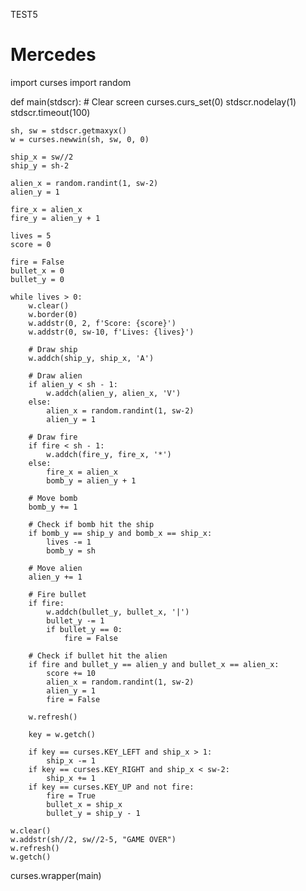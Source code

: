 TEST5

# Mercedes

import curses
import random

def main(stdscr):
    # Clear screen
    curses.curs_set(0)
    stdscr.nodelay(1)
    stdscr.timeout(100)

    sh, sw = stdscr.getmaxyx()
    w = curses.newwin(sh, sw, 0, 0)

    ship_x = sw//2
    ship_y = sh-2

    alien_x = random.randint(1, sw-2)
    alien_y = 1

    fire_x = alien_x
    fire_y = alien_y + 1

    lives = 5
    score = 0

    fire = False
    bullet_x = 0
    bullet_y = 0

    while lives > 0:
        w.clear()
        w.border(0)
        w.addstr(0, 2, f'Score: {score}')
        w.addstr(0, sw-10, f'Lives: {lives}')

        # Draw ship
        w.addch(ship_y, ship_x, 'A')

        # Draw alien
        if alien_y < sh - 1:
            w.addch(alien_y, alien_x, 'V')
        else:
            alien_x = random.randint(1, sw-2)
            alien_y = 1

        # Draw fire
        if fire < sh - 1:
            w.addch(fire_y, fire_x, '*')
        else:
            fire_x = alien_x
            bomb_y = alien_y + 1

        # Move bomb
        bomb_y += 1

        # Check if bomb hit the ship
        if bomb_y == ship_y and bomb_x == ship_x:
            lives -= 1
            bomb_y = sh

        # Move alien
        alien_y += 1

        # Fire bullet
        if fire:
            w.addch(bullet_y, bullet_x, '|')
            bullet_y -= 1
            if bullet_y == 0:
                fire = False

        # Check if bullet hit the alien
        if fire and bullet_y == alien_y and bullet_x == alien_x:
            score += 10
            alien_x = random.randint(1, sw-2)
            alien_y = 1
            fire = False

        w.refresh()

        key = w.getch()

        if key == curses.KEY_LEFT and ship_x > 1:
            ship_x -= 1
        if key == curses.KEY_RIGHT and ship_x < sw-2:
            ship_x += 1
        if key == curses.KEY_UP and not fire:
            fire = True
            bullet_x = ship_x
            bullet_y = ship_y - 1

    w.clear()
    w.addstr(sh//2, sw//2-5, "GAME OVER")
    w.refresh()
    w.getch()

curses.wrapper(main)
